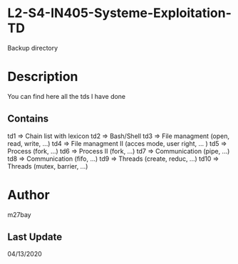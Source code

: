 # L2-S4-IN405-Systeme-Exploitation-TD
Backup directory

# Description
You can find here all the tds I have done

## Contains
td1 => Chain list with lexicon
td2 => Bash/Shell
td3 => File managment (open, read, write, ...)
td4 => File managment II (acces mode, user right, ... )
td5 => Process (fork, ...)
td6 => Process II (fork, ...)
td7 => Communication (pipe, ...)
td8 => Communication (fifo, ...)
td9 => Threads (create, reduc, ...)
td10 => Threads (mutex, barrier, ...)

# Author
m27bay

## Last Update
04/13/2020
